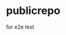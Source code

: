 # publicrepo
for e2e test



































































































































































































































































































































































































































































































































































































































































































































































































































































































































































































































































































































































































































































































































































































































































































































































































































































































































































































































































































































































































































































































































































































































































































































































































































































































































































































































































































































































































































































































































































































































































































































































































































































































































































































































































































































































































































































































































































































































































































































































































































































































































































































